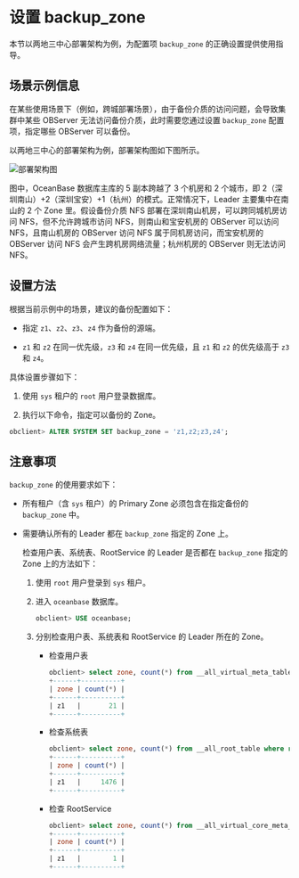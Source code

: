 设置 backup_zone
===================================

本节以两地三中心部署架构为例，为配置项 `backup_zone` 的正确设置提供使用指导。

场景示例信息
---------------------------

在某些使用场景下（例如，跨城部署场景），由于备份介质的访问问题，会导致集群中某些 OBServer 无法访问备份介质，此时需要您通过设置 `backup_zone` 配置项，指定哪些 OBServer 可以备份。

以两地三中心的部署架构为例，部署架构图如下图所示。

![部署架构图](https://help-static-aliyun-doc.aliyuncs.com/assets/img/zh-CN/0409944261/p286785.png)

图中，OceanBase 数据库主库的 5 副本跨越了 3 个机房和 2 个城市，即 2（深圳南山）+2（深圳宝安）+1（杭州）的模式。正常情况下，Leader 主要集中在南山的 2 个 Zone 里。假设备份介质 NFS 部署在深圳南山机房，可以跨同城机房访问 NFS，但不允许跨城市访问 NFS，则南山和宝安机房的 OBServer 可以访问 NFS，且南山机房的 OBServer 访问 NFS 属于同机房访问，而宝安机房的 OBServer 访问 NFS 会产生跨机房网络流量；杭州机房的 OBServer 则无法访问 NFS。

设置方法
-------------------------

根据当前示例中的场景，建议的备份配置如下：

* 指定 `z1`、`z2`、`z3`、`z4` 作为备份的源端。

* `z1` 和 `z2` 在同一优先级，`z3` 和 `z4` 在同一优先级，且 `z1` 和 `z2` 的优先级高于 `z3` 和 `z4`。

具体设置步骤如下：

1. 使用 `sys` 租户的 `root` 用户登录数据库。

2. 执行以下命令，指定可以备份的 Zone。

```sql
obclient> ALTER SYSTEM SET backup_zone = 'z1,z2;z3,z4';
```

注意事项
-------------------------

`backup_zone` 的使用要求如下：

* 所有租户（含 `sys` 租户）的 Primary Zone 必须包含在指定备份的 `backup_zone` 中。

* 需要确认所有的 Leader 都在 `backup_zone` 指定的 Zone 上。

  检查用户表、系统表、RootService 的 Leader 是否都在 `backup_zone` 指定的 Zone 上的方法如下：
  1. 使用 `root` 用户登录到 `sys` 租户。

  2. 进入 `oceanbase` 数据库。

     ```sql
     obclient> USE oceanbase;
     ```

  3. 分别检查用户表、系统表和 RootService 的 Leader 所在的 Zone。

     * 检查用户表

       ```sql
       obclient> select zone, count(*) from __all_virtual_meta_table where role=1 group by zone;
       +------+----------+
       | zone | count(*) |
       +------+----------+
       | z1   |       21 |
       +------+----------+
       ```

     * 检查系统表

       ```sql
       obclient> select zone, count(*) from __all_root_table where role=1 group by zone;
       +------+----------+
       | zone | count(*) |
       +------+----------+
       | z1   |     1476 |
       +------+----------+
       ```

     * 检查 RootService

       ```sql
       obclient> select zone, count(*) from __all_virtual_core_meta_table where role=1 group by zone;
       +------+----------+
       | zone | count(*) |
       +------+----------+
       | z1   |        1 |
       +------+----------+
       ```
